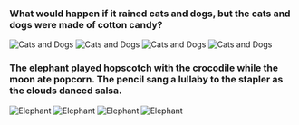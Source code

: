 <link rel="stylesheet" href="css/style.css">





### What would happen if it rained cats and dogs, but the cats and dogs were made of cotton candy?

  <img src="images/cat-01.jfif" class="responsive-img" alt="Cats and Dogs">
  <img src="images/cat-02.jfif" class="responsive-img" alt="Cats and Dogs">
  <img src="images/cat-03.jfif" class="responsive-img" alt="Cats and Dogs">
  <img src="images/cat-04.jfif" class="responsive-img" alt="Cats and Dogs">
  
### The elephant played hopscotch with the crocodile while the moon ate popcorn. The pencil sang a lullaby to the stapler as the clouds danced salsa.
   

  <img src="images/elephant-01.jfif" class="responsive-img" alt="Elephant">
  <img src="images/elephant-02.jfif" class="responsive-img" alt="Elephant">
  <img src="images/elephant-03.jfif" class="responsive-img" alt="Elephant">
  <img src="images/elephant-04.jfif" class="responsive-img" alt="Elephant">
    
